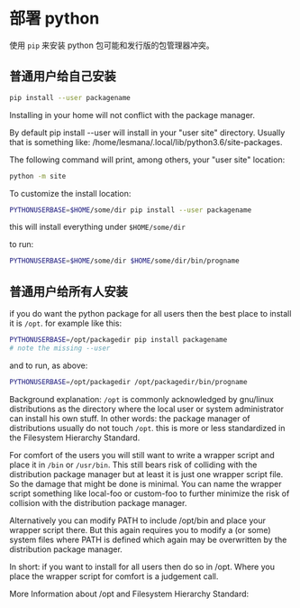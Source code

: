 
# 部署 python

使用 `pip` 来安装 python 包可能和发行版的包管理器冲突。

## 普通用户给自己安装

```bash
pip install --user packagename
```

Installing in your home will not conflict with the package manager.

By default pip install --user will install in your "user site" directory.
Usually that is something like: /home/lesmana/.local/lib/python3.6/site-packages.

The following command will print, among others, your "user site" location:

```bash
python -m site
```

To customize the install location:

```bash
PYTHONUSERBASE=$HOME/some/dir pip install --user packagename
```

this will install everything under `$HOME/some/dir`

to run:

```bash
PYTHONUSERBASE=$HOME/some/dir $HOME/some/dir/bin/progname
```

## 普通用户给所有人安装

if you do want the python package for all users then the best place to install it is `/opt`. for example like this:

```bash
PYTHONUSERBASE=/opt/packagedir pip install packagename
# note the missing --user
```

and to run, as above:

```bash
PYTHONUSERBASE=/opt/packagedir /opt/packagedir/bin/progname
```

Background explanation: `/opt` is commonly acknowledged by gnu/linux distributions as the directory where the local user or system administrator can install his own stuff.
In other words: the package manager of distributions usually do not touch `/opt`. this is more or less standardized in the Filesystem Hierarchy Standard.

For comfort of the users you will still want to write a wrapper script and place it in `/bin` or `/usr/bin`.
This still bears risk of colliding with the distribution package manager but at least it is just one wrapper script file.
So the damage that might be done is minimal.
You can name the wrapper script something like local-foo or custom-foo to further minimize the risk of collision with the distribution package manager.

Alternatively you can modify PATH to include /opt/bin and place your wrapper script there. But this again requires you to modify a (or some) system files where PATH is defined which again may be overwritten by the distribution package manager.

In short: if you want to install for all users then do so in /opt. Where you place the wrapper script for comfort is a judgement call.

More Information about /opt and Filesystem Hierarchy Standard:
